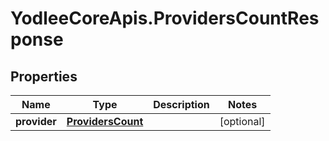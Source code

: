 # YodleeCoreApis.ProvidersCountResponse

## Properties
Name | Type | Description | Notes
------------ | ------------- | ------------- | -------------
**provider** | [**ProvidersCount**](ProvidersCount.md) |  | [optional] 
